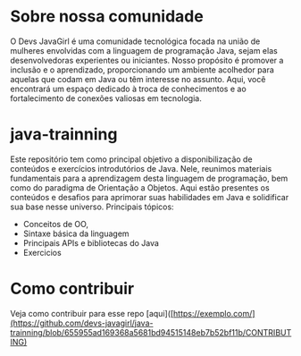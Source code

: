 # Sobre nossa comunidade
O Devs JavaGirl é uma comunidade tecnológica focada na união de mulheres envolvidas com a linguagem de programação Java, sejam elas desenvolvedoras experientes ou iniciantes. Nosso propósito é promover a inclusão e o aprendizado, proporcionando um ambiente acolhedor para aquelas que codam em Java ou têm interesse no assunto. Aqui, você encontrará um espaço dedicado à troca de conhecimentos e ao fortalecimento de conexões valiosas em tecnologia.

# java-trainning
Este repositório tem como principal objetivo a disponibilização de conteúdos e exercícios introdutórios de Java. Nele, reunimos materiais fundamentais para a aprendizagem desta linguagem de programação, bem como do paradigma de Orientação a Objetos. Aqui estão presentes os conteúdos e desafios para aprimorar suas habilidades em Java e solidificar sua base nesse universo.
Principais tópicos:
- Conceitos de OO,
- Sintaxe básica da linguagem
- Principais APIs e bibliotecas do Java
- Exercicios

# Como contribuir
Veja como contribuir para esse repo [aqui]([https://exemplo.com/](https://github.com/devs-javagirl/java-trainning/blob/655955ad169368a5681bd94515148eb7b52bf11b/CONTRIBUTING)
